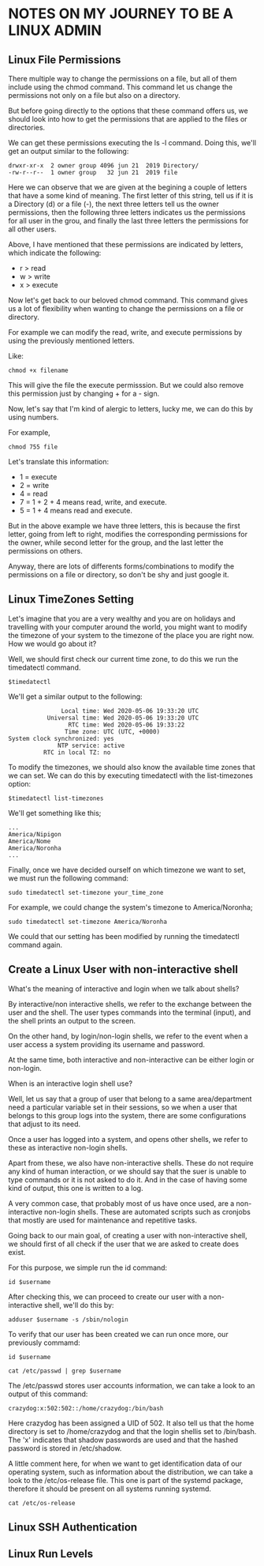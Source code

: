 # NOTES ON MY JOURNEY TO BE A LINUX ADMIN

## Linux File Permissions

There multiple way to change the permissions on a file, but all of them include using the chmod command. This command let us change the permissions not only on a file but also on a directory.

But before going directly to the options that these command offers us, we should look into how to get the permissions that are applied to the files or directories.

We can get these permissions executing the ls -l command. Doing this, we'll get an output similar to the following:

```
drwxr-xr-x  2 owner group 4096 jun 21  2019 Directory/
-rw-r--r--  1 owner group   32 jun 21  2019 file

```
Here we can observe that we are given at the begining a couple of letters that have a some kind of meaning. The first letter of this string, tell us if it is a Directory (d) or a file (-), the next three letters tell us the owner permissions, then the following three letters indicates us the permissions for all user in the grou, and finally the last three letters the permissions for all other users.

Above, I have mentioned that these permissions are indicated by letters, which indicate the following:

* r > read
* w > write
* x > execute

Now let's get back to our beloved chmod command. This command gives us a lot of flexibility when wanting to change the permissions on a file or directory.

For example we can modify the read, write, and execute permissions by using the previously mentioned letters.

Like:

```
chmod +x filename
```
This will give the file the execute permisssion. But we could also remove this permission just by changing + for a - sign.

Now, let's say that I'm kind of alergic to letters, lucky me, we can do this by using numbers.

For example,

```
chmod 755 file
```
Let's translate this information:

* 1 = execute
* 2 = write
* 4 = read
* 7 = 1 + 2 + 4 means read, write, and execute.
* 5 = 1 + 4 means read and execute. 

But in the above example we have three letters, this is because the first letter, going from left to right, modifies the corresponding permissions for the owner, while second letter for the group, and the last letter the permissions on others.

Anyway, there are lots of differents forms/combinations to modify the permissions on a file or directory, so don't be shy and just google it.

## Linux TimeZones Setting

Let's imagine that you are a very wealthy and you are on holidays and travelling with your computer around the world, you might want to modify the timezone of your system to the timezone of the place you are right now. How we would go about it?

Well, we should first check our current time zone, to do this we run the timedatectl command.

```
$timedatectl
```
We'll get a similar output to the following:

```
               Local time: Wed 2020-05-06 19:33:20 UTC
           Universal time: Wed 2020-05-06 19:33:20 UTC
                 RTC time: Wed 2020-05-06 19:33:22    
                Time zone: UTC (UTC, +0000)           
System clock synchronized: yes                         
              NTP service: active                      
          RTC in local TZ: no  
```

To modify the timezones, we should also know the available time zones that we can set. We can do this by executing timedatectl with the list-timezones option:

```
$timedatectl list-timezones
```
We'll get something like this;

```
...
America/Nipigon
America/Nome
America/Noronha
...
```

Finally, once we have decided ourself on which timezone we want to set, we must run the following command:

```
sudo timedatectl set-timezone your_time_zone
```
For example, we could change the system's timezone to America/Noronha;

```
sudo timedatectl set-timezone America/Noronha
```

We could that our setting has been modified by running the timedatectl command again.

## Create a Linux User with non-interactive shell

What's the meaning of interactive and login when we talk about shells?

By interactive/non interactive shells, we refer to the exchange between the user and the shell. The user types commands into the terminal (input), and the shell prints an output to the screen.

On the other hand, by login/non-login shells, we refer to the event when a user access a system providing its username and password.

At the same time, both interactive and non-interactive can be either login or non-login.

When is an interactive login shell use?

Well, let us say that a group of user that belong to a same area/department need a particular variable set in their sessions, so we when a user that belongs to this group logs into the system, there are some configurations that adjust to its need.

Once a user has logged into a system, and opens other shells, we refer to these as interactive non-login shells.

Apart from these, we also have non-interactive shells. These do not require any kind of human interaction, or we should say that the suer is unable to type commands or it is not asked to do it. And in the case of having some kind of output, this one is written to a log.

A very common case, that probably most of us have once used, are a non-interactive non-login shells. These are automated scripts such as cronjobs that mostly are used for maintenance and repetitive tasks.

Going back to our main goal, of creating a user with non-interactive shell, we should first of all check if the user that we are asked to create does exist.

For this purpose, we simple run the id command:

```
id $username
``` 

After checking this, we can proceed to create our user with a non-interactive shell, we'll do this by:

```
adduser $username -s /sbin/nologin
```

To verify that our user has been created we can run once more, our previously commamd:

```
id $username
```

```
cat /etc/passwd | grep $username 
```

The /etc/passwd stores user accounts information, we can take a look to an output of this command:

```
crazydog:x:502:502::/home/crazydog:/bin/bash
```

Here crazydog has been assigned a UID of 502. It also tell us that the home directory is set to /home/crazydog and that the login shellis set to /bin/bash. The 'x' indicates that shadow passwords are used and that the hashed password is stored in /etc/shadow.

A little comment here, for when we want to get identification data of our operating system, such as information about the distribution, we can take a look to the /etc/os-release file. This one is part of the systemd package, therefore it should be present on all systems running systemd.

```
cat /etc/os-release
```

## Linux SSH Authentication



## Linux Run Levels



